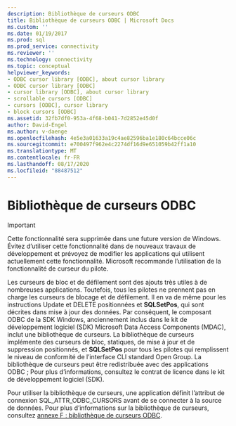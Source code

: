 ```yaml
---
description: Bibliothèque de curseurs ODBC
title: Bibliothèque de curseurs ODBC | Microsoft Docs
ms.custom: ''
ms.date: 01/19/2017
ms.prod: sql
ms.prod_service: connectivity
ms.reviewer: ''
ms.technology: connectivity
ms.topic: conceptual
helpviewer_keywords:
- ODBC cursor library [ODBC], about cursor library
- ODBC cursor library [ODBC]
- cursor library [ODBC], about cursor library
- scrollable cursors [ODBC]
- cursors [ODBC], cursor library
- block cursors [ODBC]
ms.assetid: 32fb7df0-953a-4f68-b041-7d2852e45d0f
author: David-Engel
ms.author: v-daenge
ms.openlocfilehash: 4e5e3a01633a19c4ae82596ba1e180c64bcce06c
ms.sourcegitcommit: e700497f962e4c2274df16d9e651059b42ff1a10
ms.translationtype: MT
ms.contentlocale: fr-FR
ms.lasthandoff: 08/17/2020
ms.locfileid: "88487512"
---
```

# <a name="the-odbc-cursor-library"></a>Bibliothèque de curseurs ODBC
> [!IMPORTANT]  
>  Cette fonctionnalité sera supprimée dans une future version de Windows. Évitez d’utiliser cette fonctionnalité dans de nouveaux travaux de développement et prévoyez de modifier les applications qui utilisent actuellement cette fonctionnalité. Microsoft recommande l’utilisation de la fonctionnalité de curseur du pilote.  
  
 Les curseurs de bloc et de défilement sont des ajouts très utiles à de nombreuses applications. Toutefois, tous les pilotes ne prennent pas en charge les curseurs de blocage et de défilement. Il en va de même pour les instructions Update et DELETE positionnées et **SQLSetPos**, qui sont décrites dans mise à jour des données. Par conséquent, le composant ODBC de la SDK Windows, anciennement inclus dans le kit de développement logiciel (SDK) Microsoft Data Access Components (MDAC), inclut une bibliothèque de curseurs. La bibliothèque de curseurs implémente des curseurs de bloc, statiques, de mise à jour et de suppression positionnés, et **SQLSetPos** pour tous les pilotes qui remplissent le niveau de conformité de l’interface CLI standard Open Group. La bibliothèque de curseurs peut être redistribuée avec des applications ODBC ; Pour plus d’informations, consultez le contrat de licence dans le kit de développement logiciel (SDK).  
  
 Pour utiliser la bibliothèque de curseurs, une application définit l’attribut de connexion SQL_ATTR_ODBC_CURSORS avant de se connecter à la source de données. Pour plus d’informations sur la bibliothèque de curseurs, consultez [annexe F : bibliothèque de curseurs ODBC](../../../odbc/reference/appendixes/appendix-f-odbc-cursor-library.md).
